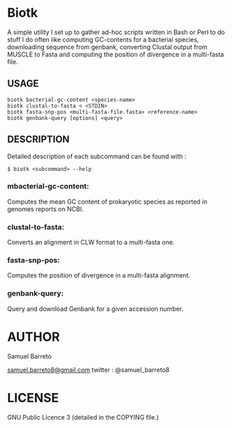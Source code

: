 # Biotk

A simple utility I set up to gather ad-hoc scripts written in Bash or
Perl to do stuff I do often like computing GC-contents for a bacterial
species, downloading sequence from genbank, converting Clustal output
from MUSCLE to Fasta and computing the position of divergence in a
multi-fasta file.

## USAGE

    biotk bacterial-gc-content <species-name>
    biotk clustal-to-fasta < <STDIN>
    biotk fasta-snp-pos <multi-fasta-file.fasta> <reference-name>
    biotk genbank-query [options] <query>

## DESCRIPTION

Detailed description of each subcommand can be found with :

    $ biotk <subcommand> --help

### mbacterial-gc-content:

Computes the mean GC content of prokaryotic species as reported in
genomes reports on NCBI.

### clustal-to-fasta:

Converts an alignment in CLW format to a multi-fasta one.

### fasta-snp-pos:

Computes the position of divergence in a multi-fasta alignment.

###  genbank-query:

Query and download Genbank for a given accession number.

# AUTHOR

Samuel Barreto

samuel.barreto8@gmail.com
twitter : @samuel_barreto8

# LICENSE

GNU Public Licence 3 (detailed in the COPYING file.)
